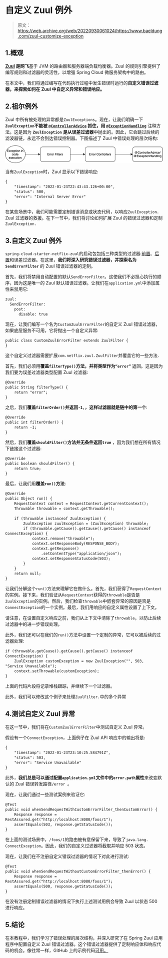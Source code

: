 # 自定义 Zuul 例外

> 原文：<https://web.archive.org/web/20220930061024/https://www.baeldung.com/zuul-customize-exception>

## 1.概观

**[Zuul](/web/20220524064206/https://www.baeldung.com/spring-rest-with-zuul-proxy) 是网飞**基于 JVM 的路由器和服务器端负载均衡器。Zuul 的规则引擎提供了编写规则和过滤器的灵活性，以增强 Spring Cloud 微服务架构中的路由。

在本文中，我们将通过编写在代码执行过程中发生错误时运行的**自定义错误过滤器，来探索如何在 Zuul 中自定义异常和错误响应。**

## 2.祖尔例外

Zuul 中所有被处理的异常都是`ZuulExceptions`。现在，让我们明确一下 **`ZuulException`不能被 [`@ControllerAdvice`](/web/20220524064206/https://www.baeldung.com/exception-handling-for-rest-with-spring#controlleradvice) 抓住，用 [`@ExceptionHandling`](/web/20220524064206/https://www.baeldung.com/exception-handling-for-rest-with-spring#exceptionhandler)** 注释方法。这是因为 **`ZuulException`** **是从误差过滤器**中抛出的。因此，它会跳过后续的滤波器链，永远不会到达错误控制器。下图描述了 Zuul 中错误处理的层次结构:

[![Customizing Zuul Exceptions](img/a4f7cfd835805bb5dbf1ca61c26a530e.png)](/web/20220524064206/https://www.baeldung.com/wp-content/uploads/2022/02/zuul.png)

当有`ZuulException`时，Zuul 显示以下错误响应:

```
{
    "timestamp": "2022-01-23T22:43:43.126+00:00",
    "status": 500,
    "error": "Internal Server Error"
}
```

在某些场景中，我们可能需要定制错误消息或状态代码，以响应`ZuulException.` Zuul 过滤器的救援。在下一节中，我们将讨论如何扩展 Zuul 的错误过滤器和定制`ZuulException.`

## 3.自定义 Zuul 例外

`spring-cloud-starter-netflix-zuul`的启动包包括三种类型的过滤器:[前置](/web/20220524064206/https://www.baeldung.com/spring-rest-with-zuul-proxy#filter)、[后置](/web/20220524064206/https://www.baeldung.com/zuul-filter-modifying-response-body)和误差过滤器。在这里，**我们将深入研究错误过滤器，并探索名为`SendErrorFilter`** 的 Zuul 错误过滤器的定制。

首先，我们将禁用自动配置的默认`SendErrorFilter`。这使我们不必担心执行的顺序，因为这是唯一的 Zuul 默认错误过滤器。让我们在`application.yml`中添加属性来禁用它:

```
zuul:
  SendErrorFilter:
    post:
      disable: true
```

现在，让我们编写一个名为`CustomZuulErrorFilter`的自定义 Zuul 错误过滤器，如果底层服务不可用，它将抛出一个自定义异常:

```
public class CustomZuulErrorFilter extends ZuulFilter {
}
```

这个自定义过滤器需要扩展`com.netflix.zuul.ZuulFilter`并覆盖它的一些方法``.``

首先，我们必须用**覆盖`filterType()`方法，并将类型作为`“error”`** 返回。这是因为我们要为误差过滤器类型配置 Zuul 过滤器:

```
@Override
public String filterType() {
    return "error";
}
```

之后，我们**覆盖`filterOrder()`并返回`-1,`，这样过滤器就是链中的第一个**:

```
@Override
public int filterOrder() {
    return -1;
}
```

然后，我们**覆盖`shouldFilter()`方法并无条件返回`true`** ，因为我们想在所有情况下链接这个过滤器:

```
@Override
public boolean shouldFilter() {
    return true;
}
```

最后，让我们用**覆盖`run()`方法**:

```
@Override
public Object run() {
    RequestContext context = RequestContext.getCurrentContext();
    Throwable throwable = context.getThrowable();

    if (throwable instanceof ZuulException) {
        ZuulException zuulException = (ZuulException) throwable;
        if (throwable.getCause().getCause().getCause() instanceof ConnectException) {
            context.remove("throwable");
            context.setResponseBody(RESPONSE_BODY);
            context.getResponse()
                .setContentType("application/json");
            context.setResponseStatusCode(503);
        }
    }
    return null;
}
```

让我们分解这个`run()`方法来理解它在做什么。首先，我们获得了`RequestContext`的实例。接下来，我们验证从`RequestContext`获得的`throwable`是否是`ZuulException`的实例。然后，我们检查`throwable`中嵌套异常的原因是否是`ConnectException`的一个实例。最后，我们用响应的自定义属性设置了上下文。

请注意，在设置自定义响应之前，我们从上下文中清除了`throwable`，以防止后续过滤器中的进一步错误处理。

此外，我们还可以在我们的`run()`方法中设置一个定制的异常，它可以被后续的过滤器处理:

```
if (throwable.getCause().getCause().getCause() instanceof ConnectException) {
    ZuulException customException = new ZuulException("", 503, "Service Unavailable");
    context.setThrowable(customException);
}
```

上面的代码片段将记录堆栈跟踪，并继续下一个过滤器。

此外，我们可以修改这个例子来处理`ZuulFilter.`中的多个异常

## 4.测试自定义 Zuul 异常

在这一节中，我们将在`CustomZuulErrorFilter`中测试自定义 Zuul 异常。

假设有一个`ConnectException`，上面例子在 Zuul API 响应中的输出将是:

```
{
    "timestamp": "2022-01-23T23:10:25.584791Z",
    "status": 503,
    "error": "Service Unavailable"
}
```

此外，**我们总是可以通过配置`application.yml`文件中的`error.path`属性**来改变默认的 Zuul 错误转发路径`/error `。

现在，让我们通过一些测试案例来验证它:

```
@Test
public void whenSendRequestWithCustomErrorFilter_thenCustomError() {
    Response response = RestAssured.get("http://localhost:8080/foos/1");
    assertEquals(503, response.getStatusCode());
}
```

在上面的测试场景中，`/foos/1`的路由被有意保留下来，导致了`java.lang.` `ConnectException`。因此，我们的自定义过滤器将截取并响应 503 状态。

现在，让我们在不注册自定义错误过滤器的情况下对此进行测试:

```
@Test
public void whenSendRequestWithoutCustomErrorFilter_thenError() {
    Response response = RestAssured.get("http://localhost:8080/foos/1");
    assertEquals(500, response.getStatusCode());
}
```

在没有注册定制错误过滤器的情况下执行上述测试用例会导致 Zuul 以状态 500 进行响应。

## 5.结论

在本教程中，我们学习了错误处理的层次结构，并深入研究了在 Spring Zuul 应用程序中配置自定义 Zuul 错误过滤器。这个错误过滤器提供了定制响应体和响应代码的机会。像往常一样，GitHub 上的示例代码[可用。](https://web.archive.org/web/20220524064206/https://github.com/eugenp/tutorials/tree/master/spring-cloud/spring-cloud-zuul/spring-zuul-ui)